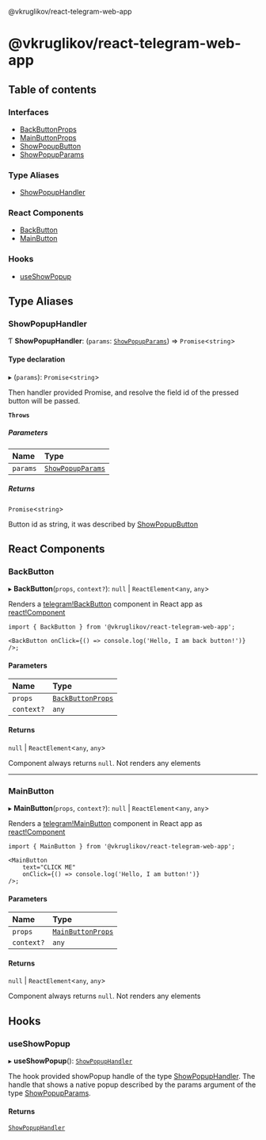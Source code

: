 @vkruglikov/react-telegram-web-app

# @vkruglikov/react-telegram-web-app

## Table of contents

### Interfaces

- [BackButtonProps](interfaces/BackButtonProps.md)
- [MainButtonProps](interfaces/MainButtonProps.md)
- [ShowPopupButton](interfaces/ShowPopupButton.md)
- [ShowPopupParams](interfaces/ShowPopupParams.md)

### Type Aliases

- [ShowPopupHandler](README.md#showpopuphandler)

### React Components

- [BackButton](README.md#backbutton)
- [MainButton](README.md#mainbutton)

### Hooks

- [useShowPopup](README.md#useshowpopup)

## Type Aliases

### ShowPopupHandler

Ƭ **ShowPopupHandler**: (`params`: [`ShowPopupParams`](interfaces/ShowPopupParams.md)) => `Promise`<`string`\>

#### Type declaration

▸ (`params`): `Promise`<`string`\>

Then handler provided Promise, and resolve the field id of the pressed button will be passed.

**`Throws`**

##### Parameters

| Name     | Type                                               |
| :------- | :------------------------------------------------- |
| `params` | [`ShowPopupParams`](interfaces/ShowPopupParams.md) |

##### Returns

`Promise`<`string`\>

Button id as string, it was described by [ShowPopupButton](interfaces/ShowPopupButton.md)

## React Components

### BackButton

▸ **BackButton**(`props`, `context?`): `null` \| `ReactElement`<`any`, `any`\>

Renders a [telegram!BackButton](https://core.telegram.org/bots/webapps#backbutton) component in React app as [react!Component](https://reactjs.org/docs/react-component.html)

```tsx
import { BackButton } from '@vkruglikov/react-telegram-web-app';

<BackButton onClick={() => console.log('Hello, I am back button!')} />;
```

#### Parameters

| Name       | Type                                               |
| :--------- | :------------------------------------------------- |
| `props`    | [`BackButtonProps`](interfaces/BackButtonProps.md) |
| `context?` | `any`                                              |

#### Returns

`null` \| `ReactElement`<`any`, `any`\>

Component always returns `null`. Not renders any elements

---

### MainButton

▸ **MainButton**(`props`, `context?`): `null` \| `ReactElement`<`any`, `any`\>

Renders a [telegram!MainButton](https://core.telegram.org/bots/webapps#mainbutton) component in React app as [react!Component](https://reactjs.org/docs/react-component.html)

```tsx
import { MainButton } from '@vkruglikov/react-telegram-web-app';

<MainButton
	text="CLICK ME"
	onClick={() => console.log('Hello, I am button!')}
/>;
```

#### Parameters

| Name       | Type                                               |
| :--------- | :------------------------------------------------- |
| `props`    | [`MainButtonProps`](interfaces/MainButtonProps.md) |
| `context?` | `any`                                              |

#### Returns

`null` \| `ReactElement`<`any`, `any`\>

Component always returns `null`. Not renders any elements

## Hooks

### useShowPopup

▸ **useShowPopup**(): [`ShowPopupHandler`](README.md#showpopuphandler)

The hook provided showPopup handle of the type [ShowPopupHandler](README.md#showpopuphandler).
The handle that shows a native popup described by the params argument of the type [ShowPopupParams](interfaces/ShowPopupParams.md).

#### Returns

[`ShowPopupHandler`](README.md#showpopuphandler)
